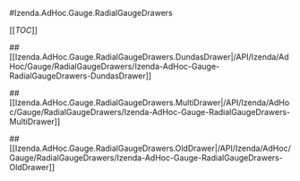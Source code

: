 #Izenda.AdHoc.Gauge.RadialGaugeDrawers

[[_TOC_]]

##[[Izenda.AdHoc.Gauge.RadialGaugeDrawers.DundasDrawer|/API/Izenda/AdHoc/Gauge/RadialGaugeDrawers/Izenda-AdHoc-Gauge-RadialGaugeDrawers-DundasDrawer]]

##[[Izenda.AdHoc.Gauge.RadialGaugeDrawers.MultiDrawer|/API/Izenda/AdHoc/Gauge/RadialGaugeDrawers/Izenda-AdHoc-Gauge-RadialGaugeDrawers-MultiDrawer]]

##[[Izenda.AdHoc.Gauge.RadialGaugeDrawers.OldDrawer|/API/Izenda/AdHoc/Gauge/RadialGaugeDrawers/Izenda-AdHoc-Gauge-RadialGaugeDrawers-OldDrawer]]

